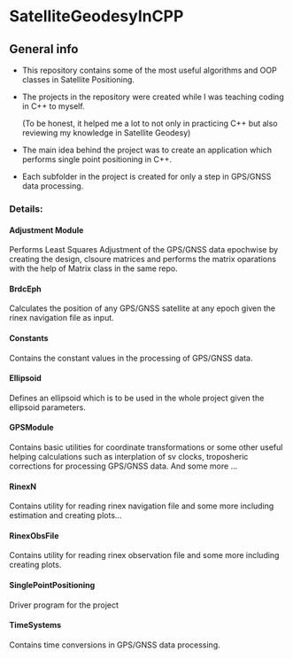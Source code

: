 # SatelliteGeodesyInCPP

## General info
- This repository contains some of the most useful algorithms and OOP classes in Satellite Positioning.

- The projects in the repository were created while I was teaching coding in C++ to myself. 

  (To be honest, it helped me a lot to not only in practicing C++ but also reviewing my knowledge in Satellite Geodesy)

- The main idea behind the project was to create an application which performs single point positioning in C++.

- Each subfolder in the project is created for only a step in GPS/GNSS data processing.

### Details:
#### Adjustment Module
Performs Least Squares Adjustment of the GPS/GNSS data epochwise by creating the design, clsoure matrices and performs the matrix oparations with the help of Matrix class in the same repo.

#### BrdcEph
Calculates the position of any GPS/GNSS satellite at any epoch given the rinex navigation file as input.

#### Constants
Contains the constant values in the processing of GPS/GNSS data.

#### Ellipsoid
Defines an ellipsoid which is to be used in the whole project given the ellipsoid parameters.

#### GPSModule
Contains basic utilities for coordinate transformations or some other useful helping calculations such as interplation of sv clocks, troposheric corrections for processing GPS/GNSS data. And some more ...

#### RinexN
Contains utility for reading rinex navigation file and some more including estimation and creating plots...

#### RinexObsFile
Contains utility for reading rinex observation file and some more including creating plots.

#### SinglePointPositioning
Driver program for the project

#### TimeSystems
Contains time conversions in GPS/GNSS data processing.
